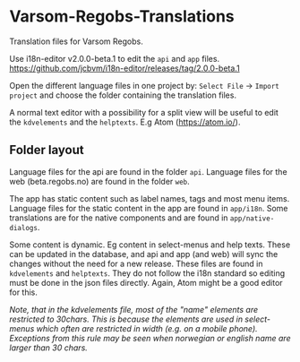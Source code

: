 # Varsom-Regobs-Translations
Translation files for Varsom Regobs.

Use i18n-editor v2.0.0-beta.1 to edit the `api` and `app` files.
https://github.com/jcbvm/i18n-editor/releases/tag/2.0.0-beta.1

Open the different language files in one project by: `Select File` -> `Import project` and choose the folder containing the translation files.

A normal text editor with a possibility for a split view will be useful to edit the `kdvelements` and the `helptexts`. E.g Atom (https://atom.io/).

## Folder layout
Language files for the api are found in the folder `api`. Language files for the web (beta.regobs.no) are found in the folder `web`. 

The app has static content such as label names, tags and most menu items. Language files for the static content in the app are found in `app/i18n`. Some translations are for the native components and are found in `app/native-dialogs`.

Some content is dynamic. Eg content in select-menus and help texts. These can be updated in the database, and api and app (and web) will sync the changes without the need for a new release. These files are found in `kdvelements` and `helptexts`. They do not follow the i18n standard so editing must be done in the json files directly. Again, Atom might be a good editor for this.

*Note, that in the kdvelements file, most of the "name" elements are restricted to 30chars. This is because the elements are used in select-menus which often are restricted in width (e.g. on a mobile phone). Exceptions from this rule may be seen when norwegian or english name are larger than 30 chars.*
